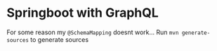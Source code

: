 # Springboot with GraphQL

For some reason my `@SchemaMapping` doesnt work...
Run `mvn generate-sources` to generate sources
